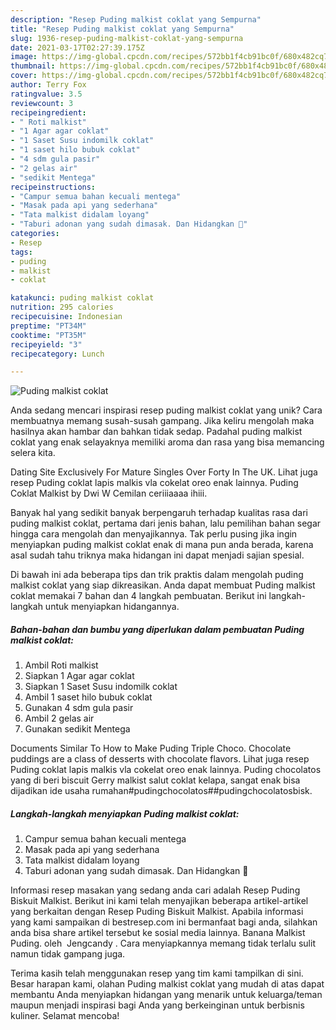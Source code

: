 ```yaml
---
description: "Resep Puding malkist coklat yang Sempurna"
title: "Resep Puding malkist coklat yang Sempurna"
slug: 1936-resep-puding-malkist-coklat-yang-sempurna
date: 2021-03-17T02:27:39.175Z
image: https://img-global.cpcdn.com/recipes/572bb1f4cb91bc0f/680x482cq70/puding-malkist-coklat-foto-resep-utama.jpg
thumbnail: https://img-global.cpcdn.com/recipes/572bb1f4cb91bc0f/680x482cq70/puding-malkist-coklat-foto-resep-utama.jpg
cover: https://img-global.cpcdn.com/recipes/572bb1f4cb91bc0f/680x482cq70/puding-malkist-coklat-foto-resep-utama.jpg
author: Terry Fox
ratingvalue: 3.5
reviewcount: 3
recipeingredient:
- " Roti malkist"
- "1 Agar agar coklat"
- "1 Saset Susu indomilk coklat"
- "1 saset hilo bubuk coklat"
- "4 sdm gula pasir"
- "2 gelas air"
- "sedikit Mentega"
recipeinstructions:
- "Campur semua bahan kecuali mentega"
- "Masak pada api yang sederhana"
- "Tata malkist didalam loyang"
- "Taburi adonan yang sudah dimasak. Dan Hidangkan 🙂"
categories:
- Resep
tags:
- puding
- malkist
- coklat

katakunci: puding malkist coklat 
nutrition: 295 calories
recipecuisine: Indonesian
preptime: "PT34M"
cooktime: "PT35M"
recipeyield: "3"
recipecategory: Lunch

---
```



![Puding malkist coklat](https://img-global.cpcdn.com/recipes/572bb1f4cb91bc0f/680x482cq70/puding-malkist-coklat-foto-resep-utama.jpg)

Anda sedang mencari inspirasi resep puding malkist coklat yang unik? Cara membuatnya memang susah-susah gampang. Jika keliru mengolah maka hasilnya akan hambar dan bahkan tidak sedap. Padahal puding malkist coklat yang enak selayaknya memiliki aroma dan rasa yang bisa memancing selera kita.

Dating Site Exclusively For Mature Singles Over Forty In The UK. Lihat juga resep Puding coklat lapis malkis vla cokelat oreo enak lainnya. Puding Coklat Malkist by Dwi W Cemilan ceriiiaaaa ihiii.

Banyak hal yang sedikit banyak berpengaruh terhadap kualitas rasa dari puding malkist coklat, pertama dari jenis bahan, lalu pemilihan bahan segar hingga cara mengolah dan menyajikannya. Tak perlu pusing jika ingin menyiapkan puding malkist coklat enak di mana pun anda berada, karena asal sudah tahu triknya maka hidangan ini dapat menjadi sajian spesial.


Di bawah ini ada beberapa tips dan trik praktis dalam mengolah puding malkist coklat yang siap dikreasikan. Anda dapat membuat Puding malkist coklat memakai 7 bahan dan 4 langkah pembuatan. Berikut ini langkah-langkah untuk menyiapkan hidangannya.

<!--inarticleads1-->

##### Bahan-bahan dan bumbu yang diperlukan dalam pembuatan Puding malkist coklat:

1. Ambil  Roti malkist
1. Siapkan 1 Agar agar coklat
1. Siapkan 1 Saset Susu indomilk coklat
1. Ambil 1 saset hilo bubuk coklat
1. Gunakan 4 sdm gula pasir
1. Ambil 2 gelas air
1. Gunakan sedikit Mentega


Documents Similar To How to Make Puding Triple Choco. Chocolate puddings are a class of desserts with chocolate flavors. Lihat juga resep Puding coklat lapis malkis vla cokelat oreo enak lainnya. Puding chocolatos yang di beri biscuit Gerry malkist salut coklat kelapa, sangat enak bisa dijadikan ide usaha rumahan#pudingchocolatos##pudingchocolatosbisk. 

<!--inarticleads2-->

##### Langkah-langkah menyiapkan Puding malkist coklat:

1. Campur semua bahan kecuali mentega
1. Masak pada api yang sederhana
1. Tata malkist didalam loyang
1. Taburi adonan yang sudah dimasak. Dan Hidangkan 🙂


Informasi resep masakan yang sedang anda cari adalah Resep Puding Biskuit Malkist. Berikut ini kami telah menyajikan beberapa artikel-artikel yang berkaitan dengan Resep Puding Biskuit Malkist. Apabila informasi yang kami sampaikan di bestresep.com ini bermanfaat bagi anda, silahkan anda bisa share artikel tersebut ke sosial media lainnya. Banana Malkist Puding. oleh ️ Jengcandy ️. Cara menyiapkannya memang tidak terlalu sulit namun tidak gampang juga. 

Terima kasih telah menggunakan resep yang tim kami tampilkan di sini. Besar harapan kami, olahan Puding malkist coklat yang mudah di atas dapat membantu Anda menyiapkan hidangan yang menarik untuk keluarga/teman maupun menjadi inspirasi bagi Anda yang berkeinginan untuk berbisnis kuliner. Selamat mencoba!
